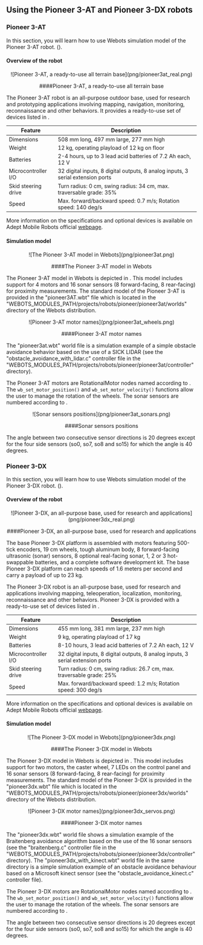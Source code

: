 ## Using the Pioneer 3-AT and Pioneer 3-DX robots

### Pioneer 3-AT

In this section, you will learn how to use Webots simulation model of the
Pioneer 3-AT robot. ().

#### Overview of the robot

<center>
![Pioneer 3-AT, a ready-to-use all terrain base](png/pioneer3at_real.png)

####Pioneer 3-AT, a ready-to-use all terrain base
</center>

The Pioneer 3-AT robot is an all-purpose outdoor base, used for research and
prototyping applications involving mapping, navigation, monitoring,
reconnaissance and other behaviors. It provides a ready-to-use set of devices
listed in .

| Feature | Description |
| --- | --- |
| Dimensions | 508 mm long, 497 mm large, 277 mm high |
| Weight | 12 kg, operating playload of 12 kg on floor |
| Batteries | 2-4 hours, up to 3 lead acid batteries of 7.2 Ah each, 12 V |
| Microcontroller I/O | 32 digital inputs, 8 digital outputs, 8 analog inputs, 3 serial extension ports |
| Skid steering drive | Turn radius: 0 cm, swing radius: 34 cm, max. traversable grade: 35% |
| Speed | Max. forward/backward speed: 0.7 m/s; Rotation speed: 140 deg/s |

More information on the specifications and optional devices is available on
Adept Mobile Robots official
[webpage](http://www.mobilerobots.com/ResearchRobots/ResearchRobots/P3AT.aspx).

#### Simulation model

<center>
![The Pioneer 3-AT model in Webots](png/pioneer3at.png)

####The Pioneer 3-AT model in Webots
</center>

The Pioneer 3-AT model in Webots is depicted in . This model includes support
for 4 motors and 16 sonar sensors (8 forward-facing, 8 rear-facing) for
proximity measurements. The standard model of the Pioneer 3-AT is provided in
the "pioneer3AT.wbt" file which is located in the
"WEBOTS_MODULES_PATH/projects/robots/pioneer/pioneer3at/worlds" directory of the
Webots distribution.

<center>
![Pioneer 3-AT motor names](png/pioneer3at_wheels.png)

####Pioneer 3-AT motor names
</center>

The "pioneer3at.wbt" world file is a simulation example of a simple obstacle
avoidance behavior based on the use of a SICK LIDAR (see the
"obstacle_avoidance_with_lidar.c" controller file in the
"WEBOTS_MODULES_PATH/projects/robots/pioneer/pioneer3at/controller" directory).

The Pioneer 3-AT motors are RotationalMotor nodes named according to . The
`wb_set_motor_position()` and `wb_set_motor_velocity()` functions allow the user
to manage the rotation of the wheels. The sonar sensors are numbered according
to .

<center>
![Sonar sensors positions](png/pioneer3at_sonars.png)

####Sonar sensors positions
</center>

The angle between two consecutive sensor directions is 20 degrees except for the
four side sensors (so0, so7, so8 and so15) for which the angle is 40 degrees.

### Pioneer 3-DX

In this section, you will learn how to use Webots simulation model of the
Pioneer 3-DX robot. ().

#### Overview of the robot

<center>
![Pioneer 3-DX, an all-purpose base, used for research and applications](png/pioneer3dx_real.png)

####Pioneer 3-DX, an all-purpose base, used for research and applications
</center>

The base Pioneer 3-DX platform is assembled with motors featuring 500-tick
encoders, 19 cm wheels, tough aluminum body, 8 forward-facing ultrasonic (sonar)
sensors, 8 optional real-facing sonar, 1, 2 or 3 hot-swappable batteries, and a
complete software development kit. The base Pioneer 3-DX platform can reach
speeds of 1.6 meters per second and carry a payload of up to 23 kg.

The Pioneer 3-DX robot is an all-purpose base, used for research and
applications involving mapping, teleoperation, localization, monitoring,
reconnaissance and other behaviors. Pioneer 3-DX is provided with a ready-to-use
set of devices listed in .

| Feature | Description |
| --- | --- |
| Dimensions | 455 mm long, 381 mm large, 237 mm high |
| Weight | 9 kg, operating playload of 17 kg |
| Batteries | 8-10 hours, 3 lead acid batteries of 7.2 Ah each, 12 V |
| Microcontroller I/O | 32 digital inputs, 8 digital outputs, 8 analog inputs, 3 serial extension ports |
| Skid steering drive | Turn radius: 0 cm, swing radius: 26.7 cm, max. traversable grade: 25% |
| Speed | Max. forward/backward speed: 1.2 m/s; Rotation speed: 300 deg/s |

More information on the specifications and optional devices is available on
Adept Mobile Robots official
[webpage](http://www.mobilerobots.com/ResearchRobots/PioneerP3DX.aspx).

#### Simulation model

<center>
![The Pioneer 3-DX model in Webots](png/pioneer3dx.png)

####The Pioneer 3-DX model in Webots
</center>

The Pioneer 3-DX model in Webots is depicted in . This model includes support
for two motors, the caster wheel, 7 LEDs on the control panel and 16 sonar
sensors (8 forward-facing, 8 rear-facing) for proximity measurements. The
standard model of the Pioneer 3-DX is provided in the "pioneer3dx.wbt" file
which is located in the
"WEBOTS_MODULES_PATH/projects/robots/pioneer/pioneer3dx/worlds" directory of the
Webots distribution.

<center>
![Pioneer 3-DX motor names](png/pioneer3dx_servos.png)

####Pioneer 3-DX motor names
</center>

The "pioneer3dx.wbt" world file shows a simulation example of the Braitenberg
avoidance algorithm based on the use of the 16 sonar sensors (see the
"braitenberg.c" controller file in the
"WEBOTS_MODULES_PATH/projects/robots/pioneer/pioneer3dx/controller" directory).
The "pioneer3dx_with_kinect.wbt" world file in the same directory is a simple
simulation example of an obstacle avoidance behaviour based on a Microsoft
kinect sensor (see the "obstacle_avoidance_kinect.c" controller file).

The Pioneer 3-DX motors are RotationalMotor nodes named according to . The
`wb_set_motor_position()` and `wb_set_motor_velocity()` functions allow the user
to manage the rotation of the wheels. The sonar sensors are numbered according
to .

The angle between two consecutive sensor directions is 20 degrees except for the
four side sensors (so0, so7, so8 and so15) for which the angle is 40 degrees.

